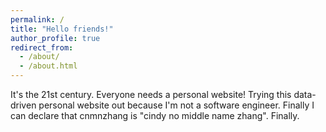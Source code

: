 ```yaml
---
permalink: /
title: "Hello friends!"
author_profile: true
redirect_from: 
  - /about/
  - /about.html
---
```


It's the 21st century. Everyone needs a personal website!
Trying this data-driven personal website out because I'm not a software engineer. 
Finally I can declare that cnmnzhang is "cindy no middle name zhang". Finally. 